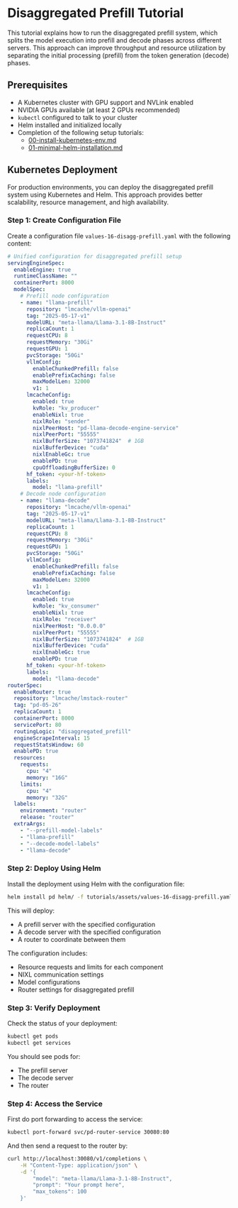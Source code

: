 # Disaggregated Prefill Tutorial

This tutorial explains how to run the disaggregated prefill system, which splits the model execution into prefill and decode phases across different servers. This approach can improve throughput and resource utilization by separating the initial processing (prefill) from the token generation (decode) phases.

## Prerequisites

- A Kubernetes cluster with GPU support and NVLink enabled
- NVIDIA GPUs available (at least 2 GPUs recommended)
- `kubectl` configured to talk to your cluster
- Helm installed and initialized locally
- Completion of the following setup tutorials:
  - [00-install-kubernetes-env.md](00-install-kubernetes-env.md)
  - [01-minimal-helm-installation.md](01-minimal-helm-installation.md)

## Kubernetes Deployment

For production environments, you can deploy the disaggregated prefill system using Kubernetes and Helm. This approach provides better scalability, resource management, and high availability.

### Step 1: Create Configuration File

Create a configuration file `values-16-disagg-prefill.yaml` with the following content:

```yaml
# Unified configuration for disaggregated prefill setup
servingEngineSpec:
  enableEngine: true
  runtimeClassName: ""
  containerPort: 8000
  modelSpec:
    # Prefill node configuration
    - name: "llama-prefill"
      repository: "lmcache/vllm-openai"
      tag: "2025-05-17-v1"
      modelURL: "meta-llama/Llama-3.1-8B-Instruct"
      replicaCount: 1
      requestCPU: 8
      requestMemory: "30Gi"
      requestGPU: 1
      pvcStorage: "50Gi"
      vllmConfig:
        enableChunkedPrefill: false
        enablePrefixCaching: false
        maxModelLen: 32000
        v1: 1
      lmcacheConfig:
        enabled: true
        kvRole: "kv_producer"
        enableNixl: true
        nixlRole: "sender"
        nixlPeerHost: "pd-llama-decode-engine-service"
        nixlPeerPort: "55555"
        nixlBufferSize: "1073741824"  # 1GB
        nixlBufferDevice: "cuda"
        nixlEnableGc: true
        enablePD: true
        cpuOffloadingBufferSize: 0
      hf_token: <your-hf-token>
      labels:
        model: "llama-prefill"
    # Decode node configuration
    - name: "llama-decode"
      repository: "lmcache/vllm-openai"
      tag: "2025-05-17-v1"
      modelURL: "meta-llama/Llama-3.1-8B-Instruct"
      replicaCount: 1
      requestCPU: 8
      requestMemory: "30Gi"
      requestGPU: 1
      pvcStorage: "50Gi"
      vllmConfig:
        enableChunkedPrefill: false
        enablePrefixCaching: false
        maxModelLen: 32000
        v1: 1
      lmcacheConfig:
        enabled: true
        kvRole: "kv_consumer"
        enableNixl: true
        nixlRole: "receiver"
        nixlPeerHost: "0.0.0.0"
        nixlPeerPort: "55555"
        nixlBufferSize: "1073741824"  # 1GB
        nixlBufferDevice: "cuda"
        nixlEnableGc: true
        enablePD: true
      hf_token: <your-hf-token>
      labels:
        model: "llama-decode"
routerSpec:
  enableRouter: true
  repository: "lmcache/lmstack-router"
  tag: "pd-05-26"
  replicaCount: 1
  containerPort: 8000
  servicePort: 80
  routingLogic: "disaggregated_prefill"
  engineScrapeInterval: 15
  requestStatsWindow: 60
  enablePD: true
  resources:
    requests:
      cpu: "4"
      memory: "16G"
    limits:
      cpu: "4"
      memory: "32G"
  labels:
    environment: "router"
    release: "router"
  extraArgs:
    - "--prefill-model-labels"
    - "llama-prefill"
    - "--decode-model-labels"
    - "llama-decode"
```

### Step 2: Deploy Using Helm

Install the deployment using Helm with the configuration file:

```bash
helm install pd helm/ -f tutorials/assets/values-16-disagg-prefill.yaml
```

This will deploy:

- A prefill server with the specified configuration
- A decode server with the specified configuration
- A router to coordinate between them

The configuration includes:

- Resource requests and limits for each component
- NIXL communication settings
- Model configurations
- Router settings for disaggregated prefill

### Step 3: Verify Deployment

Check the status of your deployment:

```bash
kubectl get pods
kubectl get services
```

You should see pods for:

- The prefill server
- The decode server
- The router

### Step 4: Access the Service

First do port forwarding to access the service:

```bash
kubectl port-forward svc/pd-router-service 30080:80
```

And then send a request to the router by:

```bash
curl http://localhost:30080/v1/completions \
    -H "Content-Type: application/json" \
    -d '{
        "model": "meta-llama/Llama-3.1-8B-Instruct",
        "prompt": "Your prompt here",
        "max_tokens": 100
    }'
```

